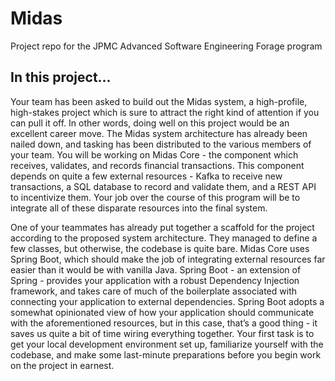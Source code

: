 # Midas
Project repo for the JPMC Advanced Software Engineering Forage program

## In this project...

Your team has been asked to build out the Midas system, a high-profile, high-stakes project which is sure to attract the right kind of attention if you can pull it off. In other words, doing well on this project would be an excellent career move. The Midas system architecture has already been nailed down, and tasking has been distributed to the various members of your team. You will be working on Midas Core - the component which receives, validates, and records financial transactions. This component depends on quite a few external resources - Kafka to receive new transactions, a SQL database to record and validate them, and a REST API to incentivize them. Your job over the course of this program will be to integrate all of these disparate resources into the final system.

One of your teammates has already put together a scaffold for the project according to the proposed system architecture. They managed to define a few classes, but otherwise, the codebase is quite bare. Midas Core uses Spring Boot, which should make the job of integrating external resources far easier than it would be with vanilla Java. Spring Boot - an extension of Spring - provides your application with a robust Dependency Injection framework, and takes care of much of the boilerplate associated with connecting your application to external dependencies. Spring Boot adopts a somewhat opinionated view of how your application should communicate with the aforementioned resources, but in this case, that’s a good thing - it saves us quite a bit of time wiring everything together. Your first task is to get your local development environment set up, familiarize yourself with the codebase, and make some last-minute preparations before you begin work on the project in earnest.
